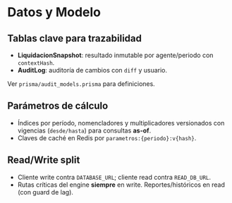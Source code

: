 
# Datos y Modelo

## Tablas clave para trazabilidad
- **LiquidacionSnapshot**: resultado inmutable por agente/periodo con `contextHash`.  
- **AuditLog**: auditoría de cambios con `diff` y usuario.

Ver `prisma/audit_models.prisma` para definiciones.

## Parámetros de cálculo
- Índices por período, nomencladores y multiplicadores versionados con vigencias (`desde/hasta`) para consultas **as-of**.  
- Claves de caché en Redis por `parametros:{periodo}:v{hash}`.

## Read/Write split
- Cliente write contra `DATABASE_URL`; cliente read contra `READ_DB_URL`.  
- Rutas críticas del engine **siempre** en write. Reportes/históricos en read (con guard de lag).
